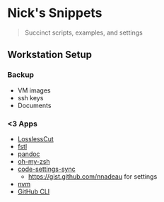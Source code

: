 # Nick's Snippets

> Succinct scripts, examples, and settings

## Workstation Setup

### Backup

- VM images
- ssh keys
- Documents

### <3 Apps

- [LosslessCut](https://github.com/mifi/lossless-cut)
- [fstl](https://github.com/mkeeter/fstl)
- [pandoc](https://github.com/jgm/pandoc/releases/latest)
- [oh-my-zsh](https://github.com/robbyrussell/oh-my-zsh)
- [code-settings-sync](https://github.com/shanalikhan/code-settings-sync)
  - https://gist.github.com/nnadeau for settings
- [nvm](https://github.com/nvm-sh/nvm)
- [GitHub CLI](https://github.com/cli/cli/)

